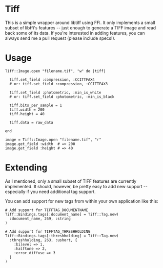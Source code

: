 Tiff
====

This is a simple wrapper around libtiff using FFI. It only implements a small
subset of libffi's features -- just enough to generate a TIFF image and read
back some of its data. If you're interested in adding features, you can always
send me a pull request (please include specs!).

Usage
=====

    Tiff::Image.open "filename.tif", "w" do |tiff|

      tiff.set_field :compression, :CCITTFAX4
      # or: tiff.set_field :compression, :CCITTFAX3

      tiff.set_field :photometric, :min_is_white
      # or: tiff.set_field :photometric, :min_is_black

      tiff.bits_per_sample = 1
      tiff.width = 200
      tiff.height = 40

      tiff.data = raw_data

    end

    image = Tiff::Image.open "filename.tif", "r"
    image.get_field :width  # => 200
    image.get_field :height # => 40

Extending
=========

As I mentioned, only a small subset of TIFF features are currently implemented.
It should, however, be pretty easy to add new support -- especially if you need
additional tag support.

You can add support for new tags from within your own application like this:

    # Add support for TIFFTAG_DOCUMENTNAME
    Tiff::Bindings.tags[:document_name] = Tiff::Tag.new(
      :document_name, 269, :string
    )

    # Add support for TIFFTAG_THRESHHOLDING
    Tiff::Bindings.tags[:threshholding] = Tiff::Tag.new(
      :threshholding, 263, :ushort, {
        :bilevel => 1,
        :halftone => 2,
        :error_diffuse => 3
      }
    )
